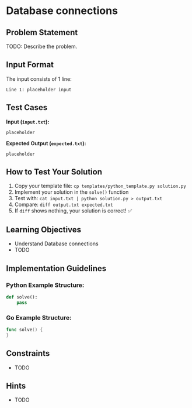 # Database connections

## Problem Statement

TODO: Describe the problem.

## Input Format

The input consists of 1 line:
```
Line 1: placeholder input
```

## Test Cases
**Input (`input.txt`):**
```
placeholder
```

**Expected Output (`expected.txt`):**
```
placeholder
```

## How to Test Your Solution
1. Copy your template file: `cp templates/python_template.py solution.py`
2. Implement your solution in the `solve()` function
3. Test with: `cat input.txt | python solution.py > output.txt`
4. Compare: `diff output.txt expected.txt`
5. If `diff` shows nothing, your solution is correct! ✅

## Learning Objectives
- Understand Database connections
- TODO

## Implementation Guidelines
### Python Example Structure:
```python
def solve():
    pass
```

### Go Example Structure:
```go
func solve() {
}
```

## Constraints
- TODO

## Hints
- TODO
